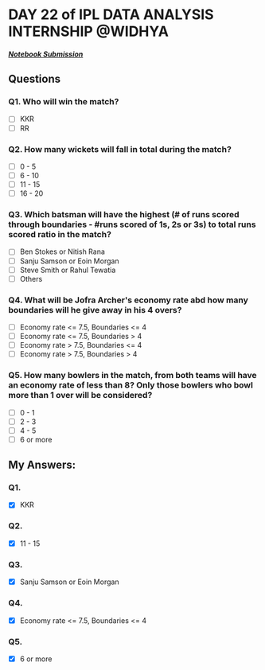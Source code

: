 # DAY 22 of IPL DATA ANALYSIS INTERNSHIP @WIDHYA

##### [Notebook Submission](https://github.com/shashwatk1/IPL_Data_Analysis/blob/main/Day_22_01_November/Day_22.ipynb)

## Questions

### Q1. Who will win the match?
- [ ] KKR
- [ ] RR

### Q2. How many wickets will fall in total during the match?
- [ ] 0 - 5
- [ ] 6 - 10
- [ ] 11 - 15
- [ ] 16 - 20

### Q3. Which batsman will have the highest (# of runs scored through boundaries - #runs scored of 1s, 2s or 3s) to total runs scored ratio in the match?
- [ ] Ben Stokes or Nitish Rana
- [ ] Sanju Samson or Eoin Morgan
- [ ] Steve Smith or Rahul Tewatia
- [ ] Others

### Q4. What will be Jofra Archer's economy rate abd how many boundaries will he give away in his 4 overs?
- [ ] Economy rate <= 7.5, Boundaries <= 4
- [ ] Economy rate <= 7.5, Boundaries > 4
- [ ] Economy rate > 7.5, Boundaries <= 4
- [ ] Economy rate > 7.5, Boundaries > 4

### Q5. How many bowlers in the match, from both teams will have an economy rate of less than 8? Only those bowlers who bowl more than 1 over will be considered?
- [ ] 0 - 1
- [ ] 2 - 3
- [ ] 4 - 5
- [ ] 6 or more

## My Answers:

### Q1.
- [x] KKR
### Q2.
- [x] 11 - 15
### Q3.
- [x] Sanju Samson or Eoin Morgan
### Q4.
- [x] Economy rate <= 7.5, Boundaries <= 4
### Q5.
- [x] 6 or more